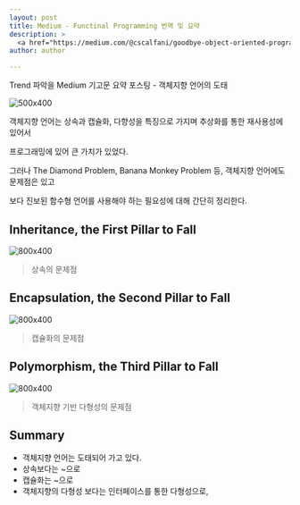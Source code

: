 ```yaml
---
layout: post
title: Medium - Functinal Programming 번역 및 요약
description: >
  <a href="https://medium.com/@cscalfani/goodbye-object-oriented-programming-a59cda4c0e53">원문 링크 - Charles Scalfani</a>
author: author

---
```


Trend 파악을 Medium 기고문 요약 포스팅 - 객체지향 언어의 도태

![500x400](https://cdn-images-1.medium.com/max/800/1*cBFSQ9Ytv_D0jwGtpuL5WA.png)


객체지향 언어는 상속과 캡슐화, 다향성을 특징으로 가지며 추상화를 통한 재사용성에 있어서

프로그래밍에 있어 큰 가치가 있었다.

그러나 The Diamond Problem, Banana Monkey Problem 등, 객체지향 언어에도 문제점은 있고

보다 진보된 함수형 언어를 사용해야 하는 필요성에 대해 간단히 정리한다.


## Inheritance, the First Pillar to Fall
![800x400](https://cdn-images-1.medium.com/max/800/1*T2x8IApyIXIs4nNexGryEw.png)

> 상속의 문제점

## Encapsulation, the Second Pillar to Fall
![800x400](https://cdn-images-1.medium.com/max/800/1*ta9gcTzwC_RxZxvD7EhlAw.png)

> 캡슐화의 문제점

## Polymorphism, the Third Pillar to Fall
![800x400](https://cdn-images-1.medium.com/max/800/1*PgDq0T-0PpSd-huvTaZxkw.png)

> 객체지향 기반 다형성의 문제점

## Summary

* 객체지향 언어는 도태되어 가고 있다.
* 상속보다는 ~으로
* 캡슐화는 ~으로
* 객체지향의 다형성 보다는 인터페이스를 통한 다형성으로,
